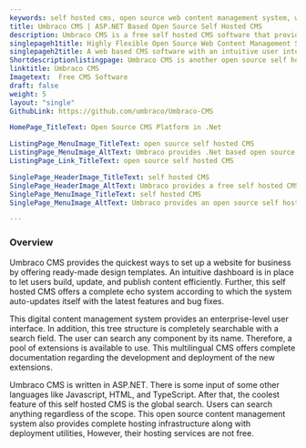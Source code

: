 ```yaml
---
keywords: self hosted cms, open source web content management system, web based cms, multilingual cms, open source content management system,
title: Umbraco CMS | ASP.NET Based Open Source Self Hosted CMS
description: Umbraco CMS is a free self hosted CMS software that provides pre-made sets of HTML web pages, several document types, global search, and data validations.
singlepageh1title: Highly Flexible Open Source Web Content Management System
singlepageh2title: A web based CMS software with an intuitive user interface and rich features i.e., multilingual support, activity log views, global search, and post scheduling.
Shortdescriptionlistingpage: Umbraco CMS is another open source self hosted CMS alternative that is written in ASP.Net. It offers an enterprise level user interface and many features such as smart search, support for media files and many more.
linktitle: Umbraco CMS 
Imagetext:  Free CMS Software 
draft: false
weight: 5
layout: "single"
GithubLink: https://github.com/umbraco/Umbraco-CMS

HomePage_TitleText: Open Source CMS Platform in .Net

ListingPage_MenuImage_TitleText: open source self hosted CMS
ListingPage_MenuImage_AltText: Umbraco provides .Net based open source self hosted CMS
ListingPage_Link_TitleText: open source self hosted CMS

SinglePage_HeaderImage_TitleText: self hosted CMS
SinglePage_HeaderImage_AltText: Umbraco provides a free self hosted CMS
SinglePage_MenuImage_TitleText: self hosted CMS
SinglePage_MenuImage_AltText: Umbraco provides an open source self hosted CMS

---
```


### **Overview**

Umbraco CMS provides the quickest ways to set up a website for business by offering ready-made design templates. An intuitive dashboard is in place to let users build, update, and publish content efficiently. Further, this self hosted CMS offers a complete echo system according to which the system auto-updates itself with the latest features and bug fixes.

This digital content management system provides an enterprise-level user interface. In addition, this tree structure is completely searchable with a search field. The user can search any component by its name. Therefore, a pool of extensions is available to use. This multilingual CMS offers complete documentation regarding the development and deployment of the new extensions.  
  
Umbraco CMS is written in ASP.NET. There is some input of some other languages like Javascript, HTML, and TypeScript. After that, the coolest feature of this self hosted CMS is the global search. Users can search anything regardless of the scope. This open source content management system also provides complete hosting infrastructure along with deployment utilities, However, their hosting services are not free.

